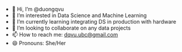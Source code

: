 - 👋 Hi, I’m @duongqvu
- 👀 I’m interested in Data Science and Machine Learning
- 🌱 I’m currently learning integrating DS in production with hardware
- 💞️ I’m looking to collaborate on any data projects
- 📫 How to reach me: dqvu.ubc@gmail.com
- 😄 Pronouns: She/Her

<!---
duongqvu/duongqvu is a ✨ special ✨ repository because its `README.md` (this file) appears on your GitHub profile.
You can click the Preview link to take a look at your changes.
--->
